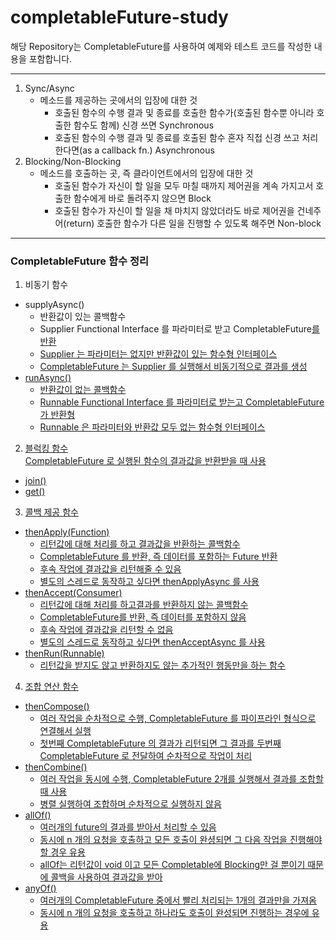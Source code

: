 # completableFuture-study

해당 Repository는 CompletableFuture를 사용하여 예제와 테스트 코드를 작성한 내용을 포함합니다.

***

1. Sync/Async 
   - 메소드를 제공하는 곳에서의 입장에 대한 것 
     - 호출된 함수의 수행 결과 및 종료를 호출한 함수가(호출된 함수뿐 아니라 호출한 함수도 함께) 신경 쓰면 Synchronous
     - 호출된 함수의 수행 결과 및 종료를 호출된 함수 혼자 직접 신경 쓰고 처리한다면(as a callback fn.) Asynchronous
2. Blocking/Non-Blocking
   - 메소드를 호출하는 곳, 즉 클라이언트에서의 입장에 대한 것 
     - 호출된 함수가 자신이 할 일을 모두 마칠 때까지 제어권을 계속 가지고서 호출한 함수에게 바로 돌려주지 않으면 Block
     - 호출된 함수가 자신이 할 일을 채 마치지 않았더라도 바로 제어권을 건네주어(return) 호출한 함수가 다른 일을 진행할 수 있도록 해주면 Non-block

***
### CompletableFuture 함수 정리
1. 비동기 함수
- supplyAsync()   
  - 반환값이 있는 콜백함수
  - Supplier Functional Interface 를 파라미터로 받고 CompletableFuture<U>를 반환
  - Supplier 는 파라미터는 없지만 반환값이 있는 함수형 인터페이스
  - CompletableFuture 는 Supplier 를 실행해서 비동기적으로 결과를 생성
- runAsync()
  - 반환값이 없는 콜백함수
  - Runnable Functional Interface 를 파라미터로 받는고 CompletableFuture<Void>가 반환형
  - Runnable 은 파라미터와 반환값 모두 없는 함수형 인터페이스
  
2. 블럭킹 함수   
   CompletableFuture 로 실행된 함수의 결과값을 반환받을 때 사용
- join()
- get()

3. 콜백 제공 함수
- thenApply(Function)
  - 리턴값에 대해 처리를 하고 결과값을 반환하는 콜백함수
  - CompletableFuture<T> 를 반환, 즉 데이터를 포함하는 Future 반환
  - 후속 작업에 결과값을 리턴해줄 수 있음
  - 별도의 스레드로 동작하고 싶다면 thenApplyAsync 를 사용
- thenAccept(Consumer)
  - 리턴값에 대해 처리를 하고결과를 반환하지 않는 콜백함수
  - CompletableFuture<Void>를 반환, 즉 데이터를 포함하지 않음
  - 후속 작업에 결과값을 리턴할 수 없음
  - 별도의 스레드로 동작하고 싶다면 thenAcceptAsync 를 사용
- thenRun(Runnable)
  - 리턴값을 받지도 않고 반환하지도 않는 추가적인 행동만을 하는 함수
  
4. 조합 연산 함수
- thenCompose()
  - 여러 작업을 순차적으로 수행, CompletableFuture 를 파이프라인 형식으로 연결해서 실행
  - 첫번째 CompletableFuture 의 결과가 리턴되면 그 결과를 두번째 CompletableFuture 로 전달하여 순차적으로 작업이 처리
- thenCombine()
  - 여러 작업을 동시에 수행, CompletableFuture 2개를 실행해서 결과를 조합할 때 사용
  - 병렬 실행하여 조합하며 순차적으로 실행하지 않음
- allOf()
  - 여러개의 future의 결과를 받아서 처리할 수 있음
  - 동시에 n 개의 요청을 호출하고 모든 호출이 완셩되면 그 다음 작업을 진행해야할 경우 유용
  - allOf는 리턴값이 void 이고 모든 Completable에 Blocking만 걸 뿐이기 때문에 콜백을 사용하여 결과값을 받아
- anyOf()
  - 여러개의 CompletableFuture 중에서 빨리 처리되는 1개의 결과만을 가져옴
  - 동시에 n 개의 요청을 호출하고 하나라도 호출이 완성되면 진행하는 경우에 유용
  
  
